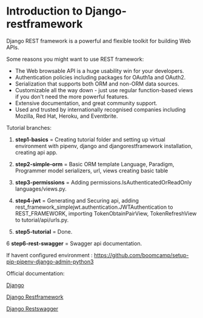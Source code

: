 # Introduction to Django-restframework

Django REST framework is a powerful and flexible toolkit for building Web APIs.

Some reasons you might want to use REST framework:

- The Web browsable API is a huge usability win for your developers.
- Authentication policies including packages for OAuth1a and OAuth2.
- Serialization that supports both ORM and non-ORM data sources.
- Customizable all the way down - just use regular function-based views if you don't need the more powerful features.
- Extensive documentation, and great community support.
- Used and trusted by internationally recognised companies including Mozilla, Red Hat, Heroku, and Eventbrite.

Tutorial branches:


1. **step1-basics** = Creating tutorial folder and setting up virtual environment with pipenv, django and djangorestframework installation, creating api app.

2. **step2-simple-orm** = Basic ORM template Language, Paradigm, Programmer model serializers, url, views creating basic table

3. **step3-permissions** = Adding permissions.IsAuthenticatedOrReadOnly languages/views.py.

4. **step4-jwt** = Generating and Securing api, adding rest_framework_simplejwt.authentication.JWTAuthentication to REST_FRAMEWORK, importing TokenObtainPairView, TokenRefreshView to tutorial/api/urls.py.

5. **step5-tutorial** = Done.

6 **step6-rest-swagger** = Swagger api documentation.


If havent configured environment : https://github.com/boomcamp/setup-pip-pipenv-django-admin-python3

Official documentation:

[Django](https://www.djangoproject.com/)

[Django Restframework](https://www.django-rest-framework.org/)

[Django Restswagger](https://django-rest-swagger.readthedocs.io/en/latest/)
